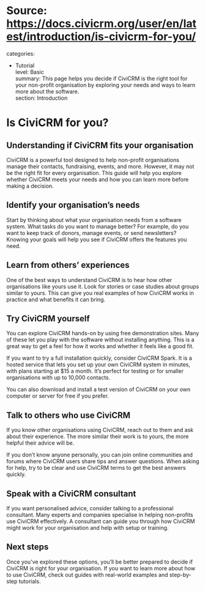 # Source: https://docs.civicrm.org/user/en/latest/introduction/is-civicrm-for-you/

categories:
  - Tutorial  
level: Basic  
summary: This page helps you decide if CiviCRM is the right tool for your non-profit organisation by exploring your needs and ways to learn more about the software.  
section: Introduction  

# Is CiviCRM for you?

## Understanding if CiviCRM fits your organisation

CiviCRM is a powerful tool designed to help non-profit organisations manage their contacts, fundraising, events, and more. However, it may not be the right fit for every organisation. This guide will help you explore whether CiviCRM meets your needs and how you can learn more before making a decision.

## Identify your organisation’s needs

Start by thinking about what your organisation needs from a software system. What tasks do you want to manage better? For example, do you want to keep track of donors, manage events, or send newsletters? Knowing your goals will help you see if CiviCRM offers the features you need.

## Learn from others’ experiences

One of the best ways to understand CiviCRM is to hear how other organisations like yours use it. Look for stories or case studies about groups similar to yours. This can give you real examples of how CiviCRM works in practice and what benefits it can bring.

## Try CiviCRM yourself

You can explore CiviCRM hands-on by using free demonstration sites. Many of these let you play with the software without installing anything. This is a great way to get a feel for how it works and whether it feels like a good fit.

If you want to try a full installation quickly, consider CiviCRM Spark. It is a hosted service that lets you set up your own CiviCRM system in minutes, with plans starting at $15 a month. It’s perfect for testing or for smaller organisations with up to 10,000 contacts.

You can also download and install a test version of CiviCRM on your own computer or server for free if you prefer.

## Talk to others who use CiviCRM

If you know other organisations using CiviCRM, reach out to them and ask about their experience. The more similar their work is to yours, the more helpful their advice will be.

If you don’t know anyone personally, you can join online communities and forums where CiviCRM users share tips and answer questions. When asking for help, try to be clear and use CiviCRM terms to get the best answers quickly.

## Speak with a CiviCRM consultant

If you want personalised advice, consider talking to a professional consultant. Many experts and companies specialise in helping non-profits use CiviCRM effectively. A consultant can guide you through how CiviCRM might work for your organisation and help with setup or training.

## Next steps

Once you’ve explored these options, you’ll be better prepared to decide if CiviCRM is right for your organisation. If you want to learn more about how to use CiviCRM, check out guides with real-world examples and step-by-step tutorials.